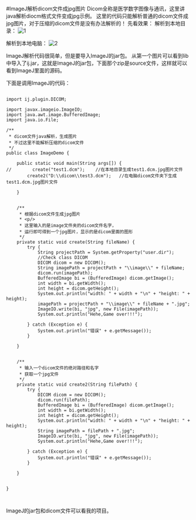 #ImageJ解析dicom文件成jpg图片
Dicom全称是医学数字图像与通讯，这里讲java解析diocm格式文件变成jpg示例。
这里的代码只能解析普通的dicom文件成jpg图片，对于压缩的dicom文件是没有办法解析的！
先看效果：
解析到本地目录：
![1](http://i.imgur.com/9U3wsXD.png)


解析到本地电脑：
![2](http://i.imgur.com/BCz1v5j.png)

ImageJ解析代码很简单，但是要导入ImageJ的jar包。
从第一个图片可以看到lib中导入了ij.jar，这就是ImageJ的jar包，下面那个zip是source文件，这样就可以看到ImageJ里面的源码。

下面是调用ImageJ的代码：

```

import ij.plugin.DICOM;

import javax.imageio.ImageIO;
import java.awt.image.BufferedImage;
import java.io.File;

/**
 * dicom文件java解析，生成图片
 * 不过这里不能解析压缩的dicom文件
 */
public class ImageDemo {

    public static void main(String args[]) {
//        create("test1.dcm");    //在本地目录生成test1.dcm.jpg图片文件
        create2("D:\\dicom\\test3.dcm");   //在电脑dicom文件夹下生成test1.dcm.jpg图片文件

    }


    /**
     * 根据dicom文件生成jpg图片
     * <p/>
     * 这里输入的是image文件夹的dicom文件名字，
     * 运行即可得到一个jpg图片，显示的是dicom里面的图形
     */
    private static void create(String fileName) {
        try {
            String projectPath = System.getProperty("user.dir");
            //Check class DICOM
            DICOM dicom = new DICOM();
            String imagePath = projectPath + "\\image\\" + fileName;
            dicom.run(imagePath);
            BufferedImage bi = (BufferedImage) dicom.getImage();
            int width = bi.getWidth();
            int height = dicom.getHeight();
            System.out.println("width: " + width + "\n" + "height: " + height);
            imagePath = projectPath + "\\image\\" + fileName + ".jpg";
            ImageIO.write(bi, "jpg", new File(imagePath));
            System.out.println("Hehe,Game over!!!");

        } catch (Exception e) {
            System.out.println("错误" + e.getMessage());
        }

    }


    /**
     * 输入一个dicom文件的绝对路径和名字
     * 获取一个jpg文件
     */
    private static void create2(String filePath) {
        try {
            DICOM dicom = new DICOM();
            dicom.run(filePath);
            BufferedImage bi = (BufferedImage) dicom.getImage();
            int width = bi.getWidth();
            int height = dicom.getHeight();
            System.out.println("width: " + width + "\n" + "height: " + height);
            String imagePath = filePath + ".jpg";
            ImageIO.write(bi, "jpg", new File(imagePath));
            System.out.println("Hehe,Game over!!!");

        } catch (Exception e) {
            System.out.println("错误" + e.getMessage());
        }

    }


}



```


ImageJ的jar包和dicom文件可以看我的项目。
 



